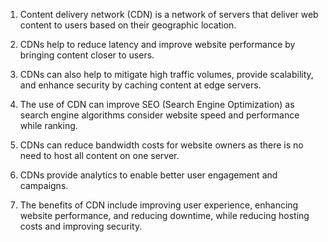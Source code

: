 1. Content delivery network (CDN) is a network of servers that deliver web content to users based on their geographic location.

2. CDNs help to reduce latency and improve website performance by bringing content closer to users.

3. CDNs can also help to mitigate high traffic volumes, provide scalability, and enhance security by caching content at edge servers.

4. The use of CDN can improve SEO (Search Engine Optimization) as search engine algorithms consider website speed and performance while ranking.

5. CDNs can reduce bandwidth costs for website owners as there is no need to host all content on one server.

6. CDNs provide analytics to enable better user engagement and campaigns.

7. The benefits of CDN include improving user experience, enhancing website performance, and reducing downtime, while reducing hosting costs and improving security.